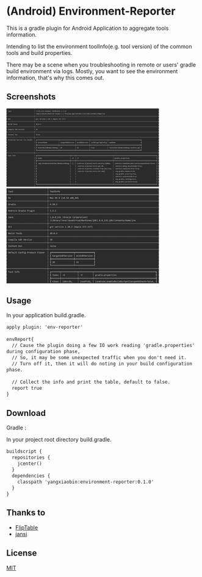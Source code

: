 # (Android) Environment-Reporter
This is a gradle plugin for Android Application to aggregate tools information.
 
 Intending to list the environment toolInfo(e.g. tool version) of the common tools and build properties.

There may be a scene when you troubleshooting in remote or users' gradle build environment via logs. Mostly, you want to see the environment information, that's why this comes out.

## Screenshots
<img src="screenshots/屏幕快照 2019-04-07 22.34.56.png" width="400"><img src="screenshots/屏幕快照 2019-04-07 22.35.12.png" width="400">

## Usage
In your application build.gradle.
```
apply plugin: 'env-reporter'

envReport{
  // Cause the plugin doing a few IO work reading 'gradle.properties' during configuration phase,
  // So, it may be some unexpected traffic when you don't need it.
  // Turn off it, then it will do noting in your build configuration phase.
  
  // Collect the info and print the table, default to false.
  report true
}
```

## Download
Gradle :

In your project root directory build.gradle.
```
buildscript {
  repositories {
    jcenter()
  }
  dependencies {
    classpath 'yangxiaobin:environment-reporter:0.1.0'
  }
}
```


## Thanks to
- [FlipTable](https://github.com/JakeWharton/flip-tables)
- [jansi](https://github.com/fusesource/jansi)

## License
[MIT](http://choosealicense.online/licenses/mit/)
